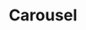 ---
layout: pattern.njk
tags: 
    - maps_components_en
key: carousel-maps_en
title: Carousel
parent: maps_components_en
image: maps/overview/carousel.webp
keywords: Carousel
order: 10
availablelanguages: 
    - de
---